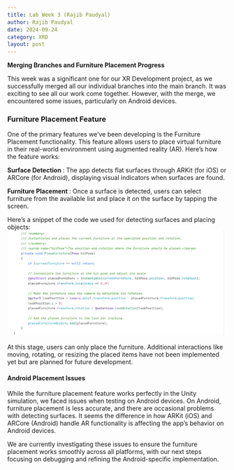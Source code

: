 ```yaml
---
title: Lab Week 3 (Rajib Paudyal)
author: Rajib Paudyal
date: 2024-09-24
category: XRD
layout: post
---
```


<b>Merging Branches and Furniture Placement Progress</b>

This week was a significant one for our XR Development project, as we successfully merged all our individual branches into the main branch. It was exciting to see all our work come together. However, with the merge, we encountered some issues, particularly on Android devices.

### Furniture Placement Feature

One of the primary features we’ve been developing is the Furniture Placement functionality. This feature allows users to place virtual furniture in their real-world environment using augmented reality (AR). Here’s how the feature works:

<b> Surface Detection </b>: The app detects flat surfaces through ARKit (for iOS) or ARCore (for Android), displaying visual indicators when surfaces are found.

<b> Furniture Placement </b>: Once a surface is detected, users can select furniture from the available list and place it on the surface by tapping the screen.

Here’s a snippet of the code we used for detecting surfaces and placing objects:
![CodeSnippet.png](./codeSnippet.png)

At this stage, users can only place the furniture. Additional interactions like moving, rotating, or resizing the placed items have not been implemented yet but are planned for future development.

#### Android Placement Issues

While the furniture placement feature works perfectly in the Unity simulation, we faced issues when testing on Android devices. On Android, furniture placement is less accurate, and there are occasional problems with detecting surfaces. It seems the difference in how ARKit (iOS) and ARCore (Android) handle AR functionality is affecting the app’s behavior on Android devices.

We are currently investigating these issues to ensure the furniture placement works smoothly across all platforms, with our next steps focusing on debugging and refining the Android-specific implementation.
